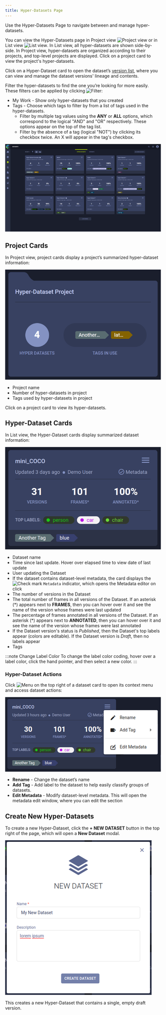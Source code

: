 ```yaml
---
title: Hyper-Datasets Page
---
```


Use the Hyper-Datasets Page to navigate between and manage hyper-datasets. 

You can view the Hyper-Datasets page in Project view <img src="/docs/latest/icons/ico-project-view.svg" alt="Project view" className="icon size-md" /> 
or in List view <img src="/docs/latest/icons/ico-flat-view.svg" alt="List view" className="icon size-md" />. In List 
view, all hyper-datasets are shown side-by-side. In Project view, hyper-datasets are organized according to their projects, and 
top-level projects are displayed. Click on a project card to view the project's hyper-datasets.

Click on a Hyper-Dataset card to open the dataset’s [version list](webapp_datasets_versioning.md), where you can view 
and manage the dataset versions' lineage and contents. 

Filter the hyper-datasets to find the one you’re looking for more easily. These filters can be applied by clicking <img src="/docs/latest/icons/ico-filter-off.svg" alt="Filter" className="icon size-md" />:
* My Work - Show only hyper-datasets that you created
* Tags - Choose which tags to filter by from a list of tags used in the hyper-datasets.
  * Filter by multiple tag values using the **ANY** or **ALL** options, which correspond to the logical "AND" and "OR" 
  respectively. These options appear on the top of the tag list.
  * Filter by the absence of a tag (logical "NOT") by clicking its checkbox twice. An X will appear in the tag's checkbox.


![Hyper-Dataset page](../../img/hyperdatasets/datasets_01.png)

## Project Cards

In Project view, project cards display a project’s summarized hyper-dataset information:

<div class="max-w-50">

![Hyper-Dataset project card](../../img/hyperdatasets/hyperdataset_project_card.png)

</div>

* Project name
* Number of hyper-datasets in project
* Tags used by hyper-datasets in project

Click on a project card to view its hyper-datasets.


## Hyper-Dataset Cards

In List view, the Hyper-Dataset cards display summarized dataset information: 

<div class="max-w-50">

![Hyper-Dataset card](../../img/hyperdatasets/hyperdataset_card.png)

</div>

* Dataset name
* Time since last update. Hover over elapsed time to view date of last update
* User updating the Dataset
* If the dataset contains dataset-level metadata, the card displays the <img src="/docs/latest/icons/ico-status-completed.svg" alt="Check mark" className="icon size-md space-sm" /> 
    `Metadata` indicator, which opens the Metadata editor on click 
* The number of versions in the Dataset
* The total number of frames in all versions of the Dataset. If an asterisk (\*) appears next to **FRAMES**, then you can hover over it and see the name of the version whose frames were last updated
* The percentage of frames annotated in all versions of the Dataset. If an asterisk (\*) appears next to **ANNOTATED**, then you can hover over it and see the name of the version whose frames were last annotated
* If the Dataset version's status is *Published*, then the Dataset's top labels appear (colors are editable). If the 
  Dataset version is *Draft*, then no labels appear
* Tags

:::note Change Label Color
To change the label color coding, hover over a label color, click the hand pointer, and then select a new color.
:::

### Hyper-Dataset Actions

Click <img src="/docs/latest/icons/ico-bars-menu.svg" alt="Menu" className="icon size-md space-sm" /> on the top right
of a dataset card to open its context menu and access dataset actions:  

<div class="max-w-50">

![Hyper-Dataset context menu](../../img/webapp_hyperdataset_card_context_menu.png)

</div>

* **Rename** - Change the dataset’s name
* **Add Tag** - Add label to the dataset to help easily classify groups of datasets.
* **Edit Metadata** - Modify dataset-level metadata. This will open the metadata edit window, where you can edit the section

## Create New Hyper-Datasets

To create a new Hyper-Dataset, click the **+ NEW DATASET** button in the top right of the page, which will open a 
**New Dataset** modal.

![Hyper-Dataset creation modal](../../img/webapp_hyperdataset_creation.png)

This creates a new Hyper-Dataset that contains a single, empty draft version.
